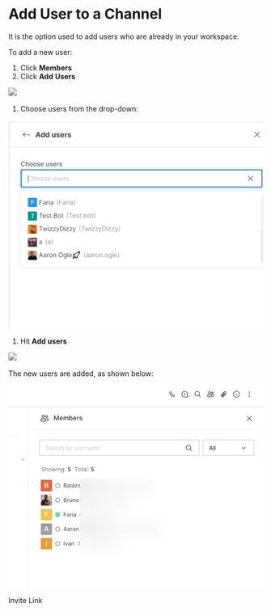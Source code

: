 # Add User to a Channel

It is the option used to add users who are already in your workspace.

To add a new user:

1. Click **Members**
2. Click **Add** **Users**

![](<../../../../../../.gitbook/assets/image (412) (1).png>)

1. Choose users from the drop-down:

![](<../../../../../../.gitbook/assets/image (669).png>)

1. Hit **Add users**

![](<../../../../../../.gitbook/assets/image (406) (1).png>)

The new users are added, as shown below:

![](<../../../../../../.gitbook/assets/image (386).png>)

Invite Link
